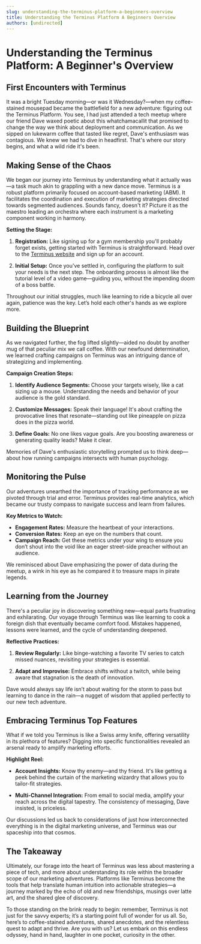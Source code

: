 ```yaml
---
slug: understanding-the-terminus-platform-a-beginners-overview
title: Understanding the Terminus Platform A Beginners Overview
authors: [undirected]
---
```



# Understanding the Terminus Platform: A Beginner's Overview

## **First Encounters with Terminus**

It was a bright Tuesday morning—or was it Wednesday?—when my coffee-stained mousepad became the battlefield for a new adventure: figuring out the Terminus Platform. You see, I had just attended a tech meetup where our friend Dave waxed poetic about this whatchamacallit that promised to change the way we think about deployment and communication. As we sipped on lukewarm coffee that tasted like regret, Dave's enthusiasm was contagious. We knew we had to dive in headfirst. That's where our story begins, and what a wild ride it's been.

## **Making Sense of the Chaos**

We began our journey into Terminus by understanding what it actually was—a task much akin to grappling with a new dance move. Terminus is a robust platform primarily focused on account-based marketing (ABM). It facilitates the coordination and execution of marketing strategies directed towards segmented audiences. Sounds fancy, doesn't it? Picture it as the maestro leading an orchestra where each instrument is a marketing component working in harmony.

**Setting the Stage:**

1. **Registration:** Like signing up for a gym membership you'll probably forget exists, getting started with Terminus is straightforward. Head over to the [Terminus website](https://www.terminus.com) and sign up for an account.
   
2. **Initial Setup:** Once you've settled in, configuring the platform to suit your needs is the next step. The onboarding process is almost like the tutorial level of a video game—guiding you, without the impending doom of a boss battle.

Throughout our initial struggles, much like learning to ride a bicycle all over again, patience was the key. Let’s hold each other's hands as we explore more.

## **Building the Blueprint**

As we navigated further, the fog lifted slightly—aided no doubt by another mug of that peculiar mix we call coffee. With our newfound determination, we learned crafting campaigns on Terminus was an intriguing dance of strategizing and implementing. 

**Campaign Creation Steps:**

1. **Identify Audience Segments:** Choose your targets wisely, like a cat sizing up a mouse. Understanding the needs and behavior of your audience is the gold standard.

2. **Customize Messages:** Speak their language! It's about crafting the provocative lines that resonate—standing out like pineapple on pizza does in the pizza world.

3. **Define Goals:** No one likes vague goals. Are you boosting awareness or generating quality leads? Make it clear.

Memories of Dave's enthusiastic storytelling prompted us to think deep—about how running campaigns intersects with human psychology. 

## **Monitoring the Pulse**

Our adventures unearthed the importance of tracking performance as we pivoted through trial and error. Terminus provides real-time analytics, which became our trusty compass to navigate success and learn from failures.

**Key Metrics to Watch:**

- **Engagement Rates:** Measure the heartbeat of your interactions.
- **Conversion Rates:** Keep an eye on the numbers that count.
- **Campaign Reach:** Get these metrics under your wing to ensure you don’t shout into the void like an eager street-side preacher without an audience.

We reminisced about Dave emphasizing the power of data during the meetup, a wink in his eye as he compared it to treasure maps in pirate legends.

## **Learning from the Journey**

There's a peculiar joy in discovering something new—equal parts frustrating and exhilarating. Our voyage through Terminus was like learning to cook a foreign dish that eventually became comfort food. Mistakes happened, lessons were learned, and the cycle of understanding deepened.

**Reflective Practices:**

1. **Review Regularly:** Like binge-watching a favorite TV series to catch missed nuances, revisiting your strategies is essential.
   
2. **Adapt and Improvise:** Embrace shifts without a twitch, while being aware that stagnation is the death of innovation.

Dave would always say life isn’t about waiting for the storm to pass but learning to dance in the rain—a nugget of wisdom that applied perfectly to our new tech adventure.

## **Embracing Terminus Top Features**

What if we told you Terminus is like a Swiss army knife, offering versatility in its plethora of features? Digging into specific functionalities revealed an arsenal ready to amplify marketing efforts.

**Highlight Reel:**

- **Account Insights:** Know thy enemy—and thy friend. It's like getting a peek behind the curtain of the marketing wizardry that allows you to tailor-fit strategies.
  
- **Multi-Channel Integration:** From email to social media, amplify your reach across the digital tapestry. The consistency of messaging, Dave insisted, is priceless.

Our discussions led us back to considerations of just how interconnected everything is in the digital marketing universe, and Terminus was our spaceship into that cosmos.

## **The Takeaway**

Ultimately, our forage into the heart of Terminus was less about mastering a piece of tech, and more about understanding its role within the broader scope of our marketing adventures. Platforms like Terminus become the tools that help translate human intuition into actionable strategies—a journey marked by the echo of old and new friendships, musings over latte art, and the shared glee of discovery.

To those standing on the brink ready to begin: remember, Terminus is not just for the savvy experts; it’s a starting point full of wonder for us all. So, here’s to coffee-stained adventures, shared anecdotes, and the relentless quest to adapt and thrive. Are you with us? Let us embark on this endless odyssey, hand in hand, laughter in one pocket, curiosity in the other.